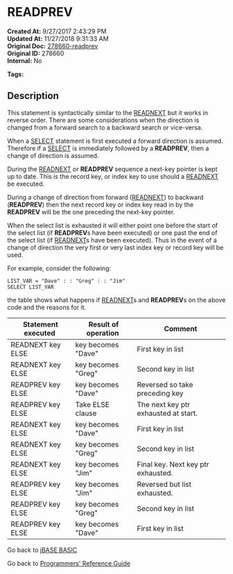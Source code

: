 # READPREV

**Created At:** 9/27/2017 2:43:29 PM  
**Updated At:** 11/27/2018 9:31:33 AM  
**Original Doc:** [278660-readprev](https://docs.jbase.com/36868-jbase-basic/278660-readprev)  
**Original ID:** 278660  
**Internal:** No  

**Tags:**
<badge text='traversing lists' vertical='middle' />

## Description

This statement is syntactically similar to the [READNEXT](./../readnext) but it works in reverse order. There are some considerations when the direction is changed from a forward search to a backward search or vice-versa.

When a [SELECT](./../select) statement is first executed a forward direction is assumed. Therefore if a [SELECT](./../select) is immediately followed by a **READPREV**, then a change of direction is assumed.

During the [READNEXT](./../readnext) or **READPREV** sequence a next-key pointer is kept up to date. This is the record key, or index key to use should a [READNEXT](./../readnext) be executed.

During a change of direction from forward ([READNEXT](./../readnext)) to backward (**READPREV**) then the next record key or index key read in by the **READPREV** will be the one preceding the next-key pointer.

When the select list is exhausted it will either point one before the start of the select list (if **READPREV**s have been executed) or one past the end of the select list (if [READNEXT](./../readnext)s have been executed). Thus in the event of a change of direction the very first or very last index key or record key will be used.

For example, consider the following:

```
LIST_VAR = "Dave" : : "Greg" : : "Jim"
SELECT LIST_VAR
```

the table shows what happens if [READNEXT](./../readnext)s and **READPREV**s on the above code and the reasons for it.

|  Statement executed |  Result of operation  |  Comment |
| --- | --- | --- |
| READNEXT key ELSE | key becomes "Dave" | First key in list |
| READNEXT key ELSE | key becomes "Greg" | Second key in list |
| READPREV key ELSE | key becomes "Dave" | Reversed so take preceding key |
| READPREV key ELSE | Take ELSE clause | The next key ptr exhausted at start. |
| READNEXT key ELSE | key becomes "Dave" | First key in list |
| READNEXT key ELSE | key becomes "Greg" | Second key in list |
| READNEXT key ELSE | key becomes "Jim" | Final key. Next key ptr exhausted. |
| READPREV key ELSE | key becomes "Jim" | Reversed but list exhausted. |
| READPREV key ELSE | key becomes "Greg" | Second key in list |
| READPREV key ELSE | key becomes "Dave" | First key in list |

Go back to [jBASE BASIC](./../README.md)

Go back to [Programmers' Reference Guide](./../../reference-guides/jbc/README.md)
